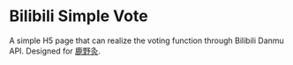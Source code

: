 # Bilibili Simple Vote

A simple H5 page that can realize the voting function through Bilibili Danmu API. Designed for [鹿野灸](https://space.bilibili.com/5659864).
